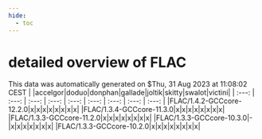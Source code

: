 ```yaml
---
hide:
  - toc
---
```


detailed overview of FLAC
=========================


This data was automatically generated on $Thu, 31 Aug 2023 at 11:08:02 CEST
| |accelgor|doduo|donphan|gallade|joltik|skitty|swalot|victini|
| :---: | :---: | :---: | :---: | :---: | :---: | :---: | :---: | :---: |
|FLAC/1.4.2-GCCcore-12.2.0|x|x|x|x|x|x|x|x|
|FLAC/1.3.4-GCCcore-11.3.0|x|x|x|x|x|x|x|x|
|FLAC/1.3.3-GCCcore-11.2.0|x|x|x|x|x|x|x|x|
|FLAC/1.3.3-GCCcore-10.3.0|-|x|x|x|x|x|x|x|
|FLAC/1.3.3-GCCcore-10.2.0|x|x|x|x|x|x|x|x|
